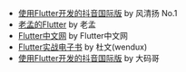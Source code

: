 * [使用Flutter开发的抖音国际版](https://www.cnblogs.com/fengqingyangNo1/p/12927538.html) by 风清扬 No.1 
* [老孟的Flutter](https://www.cnblogs.com/mengqd/tag/Flutter/) by 老孟
* [Flutter中文网](https://flutterchina.club/) by Flutter中文网
* [Flutter实战电子书](https://book.flutterchina.club/) by 杜文(wendux) 
* [使用Flutter开发的抖音国际版](https://www.cnblogs.com/xichji/p/12935026.html) by 大码哥 
